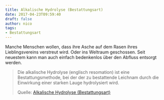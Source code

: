 ```yaml
---
title: Alkalische Hydrolyse (Bestattungsart)
date: 2017-04-23T09:59:40
draft: false
author: nico
tags:
- Bestattungsart
---
```


Manche Menschen wollen, dass ihre Asche auf dem Rasen ihres
Lieblingsvereins verstreut wird. Oder ins Weltraum geschossen. Seit
neuestem kann man auch einfach bedenkenlos über den Abfluss entsorgt
werden.

> Die alkalische Hydrolyse (englisch resomation) ist eine Bestattungsmethode,
> bei der der zu bestattende Leichnam durch die Einwirkung einer starken Lauge
> hydrolysiert wird.
>
> Quelle: [Alkalische Hydrolyse (Bestattungsart)](https://de.wikipedia.org/wiki/Alkalische_Hydrolyse_(Bestattungsart))
